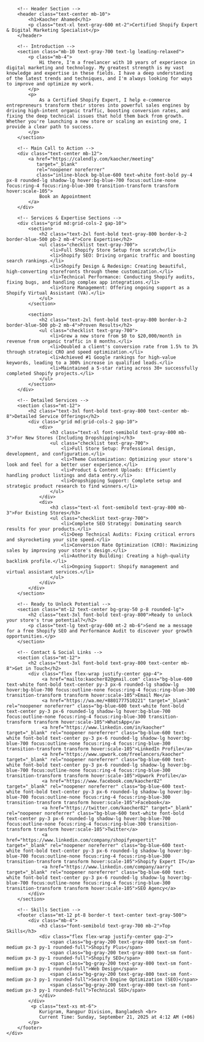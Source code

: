 

        <!-- Header Section -->
        <header class="text-center mb-10">
            <h1>Kaocher Ahamed</h1>
            <p class="text-xl text-gray-600 mt-2">Certified Shopify Expert & Digital Marketing Specialist</p>
        </header>

        <!-- Introduction -->
        <section class="mb-10 text-gray-700 text-lg leading-relaxed">
            <p class="mb-4">
                Hi there, I'm a freelancer with 10 years of experience in digital marketing and technology. My greatest strength is my vast knowledge and expertise in these fields. I have a deep understanding of the latest trends and techniques, and I'm always looking for ways to improve and optimize my work.
            </p>
            <p>
                As a Certified Shopify Expert, I help e-commerce entrepreneurs transform their stores into powerful sales engines by driving high-intent organic traffic, boosting conversion rates, and fixing the deep technical issues that hold them back from growth. Whether you're launching a new store or scaling an existing one, I provide a clear path to success.
            </p>
        </section>

        <!-- Main Call to Action -->
        <div class="text-center mb-12">
            <a href="https://calendly.com/kaocher/meeting" 
               target="_blank" 
               rel="noopener noreferrer"
               class="inline-block bg-blue-600 text-white font-bold py-4 px-8 rounded-lg shadow-lg hover:bg-blue-700 focus:outline-none focus:ring-4 focus:ring-blue-300 transition-transform transform hover:scale-105">
                Book an Appointment
            </a>
        </div>

        <!-- Services & Expertise Sections -->
        <div class="grid md:grid-cols-2 gap-10">
            <section>
                <h2 class="text-2xl font-bold text-gray-800 border-b-2 border-blue-500 pb-2 mb-4">Core Expertise</h2>
                <ul class="checklist text-gray-700">
                    <li>Full Shopify Store Setup from scratch</li>
                    <li>Shopify SEO: Driving organic traffic and boosting search rankings.</li>
                    <li>Shopify Design & Redesign: Creating beautiful, high-converting storefronts through theme customization.</li>
                    <li>Technical Performance: Conducting Shopify audits, fixing bugs, and handling complex app integrations.</li>
                    <li>Store Management: Offering ongoing support as a Shopify Virtual Assistant (VA).</li>
                </ul>
            </section>
            
            <section>
                <h2 class="text-2xl font-bold text-gray-800 border-b-2 border-blue-500 pb-2 mb-4">Proven Results</h2>
                <ul class="checklist text-gray-700">
                    <li>Grew a new store from $0 to $20,000/month in revenue from organic traffic in 8 months.</li>
                    <li>Doubled a client's conversion rate from 1.5% to 3% through strategic CRO and speed optimization.</li>
                    <li>Achieved #1 Google rankings for high-value keywords, leading to a 300% increase in qualified leads.</li>
                    <li>Maintained a 5-star rating across 30+ successfully completed Shopify projects.</li>
                </ul>
            </section>
        </div>

        <!-- Detailed Services -->
        <section class="mt-12">
            <h2 class="text-3xl font-bold text-gray-800 text-center mb-8">Detailed Service Offerings</h2>
            <div class="grid md:grid-cols-2 gap-10">
                <div>
                    <h3 class="text-xl font-semibold text-gray-800 mb-3">For New Stores (Including Dropshipping)</h3>
                    <ul class="checklist text-gray-700">
                        <li>Full Store Setup: Professional design, development, and configuration.</li>
                        <li>Theme Customization: Optimizing your store's look and feel for a better user experience.</li>
                        <li>Product & Content Uploads: Efficiently handling product listings and data entry.</li>
                        <li>Dropshipping Support: Complete setup and strategic product research to find winners.</li>
                    </ul>
                </div>
                <div>
                    <h3 class="text-xl font-semibold text-gray-800 mb-3">For Existing Stores</h3>
                    <ul class="checklist text-gray-700">
                        <li>Complete SEO Strategy: Dominating search results for your products.</li>
                        <li>Deep Technical Audits: Fixing critical errors and skyrocketing your site speed.</li>
                        <li>Conversion Rate Optimization (CRO): Maximizing sales by improving your store's design.</li>
                        <li>Authority Building: Creating a high-quality backlink profile.</li>
                        <li>Ongoing Support: Shopify management and virtual assistant services.</li>
                    </ul>
                </div>
            </div>
        </section>

        <!-- Ready to Unlock Potential -->
        <section class="mt-12 text-center bg-gray-50 p-8 rounded-lg">
            <h2 class="text-3xl font-bold text-gray-800">Ready to unlock your store's true potential?</h2>
            <p class="text-lg text-gray-600 mt-2 mb-6">Send me a message for a free Shopify SEO and Performance Audit to discover your growth opportunities.</p>
        </section>
        
        <!-- Contact & Social Links -->
        <section class="mt-12">
            <h2 class="text-3xl font-bold text-gray-800 text-center mb-8">Get in Touch</h2>
            <div class="flex flex-wrap justify-center gap-4">
                 <a href="mailto:kaocher82@gmail.com" class="bg-blue-600 text-white font-bold text-center py-3 px-6 rounded-lg shadow-lg hover:bg-blue-700 focus:outline-none focus:ring-4 focus:ring-blue-300 transition-transform transform hover:scale-105">Email Me</a>
                 <a href="https://wa.me/+8801777510221" target="_blank" rel="noopener noreferrer" class="bg-blue-600 text-white font-bold text-center py-3 px-6 rounded-lg shadow-lg hover:bg-blue-700 focus:outline-none focus:ring-4 focus:ring-blue-300 transition-transform transform hover:scale-105">WhatsApp</a>
                 <a href="https://www.linkedin.com/in/kaocher" target="_blank" rel="noopener noreferrer" class="bg-blue-600 text-white font-bold text-center py-3 px-6 rounded-lg shadow-lg hover:bg-blue-700 focus:outline-none focus:ring-4 focus:ring-blue-300 transition-transform transform hover:scale-105">LinkedIn Profile</a>
                 <a href="https://www.upwork.com/freelancers/kaocher" target="_blank" rel="noopener noreferrer" class="bg-blue-600 text-white font-bold text-center py-3 px-6 rounded-lg shadow-lg hover:bg-blue-700 focus:outline-none focus:ring-4 focus:ring-blue-300 transition-transform transform hover:scale-105">Upwork Profile</a>
                 <a href="https://www.facebook.com/kaocher82" target="_blank" rel="noopener noreferrer" class="bg-blue-600 text-white font-bold text-center py-3 px-6 rounded-lg shadow-lg hover:bg-blue-700 focus:outline-none focus:ring-4 focus:ring-blue-300 transition-transform transform hover:scale-105">Facebook</a>
                 <a href="https://twitter.com/kaocher82" target="_blank" rel="noopener noreferrer" class="bg-blue-600 text-white font-bold text-center py-3 px-6 rounded-lg shadow-lg hover:bg-blue-700 focus:outline-none focus:ring-4 focus:ring-blue-300 transition-transform transform hover:scale-105">Twitter</a>
                 <a href="https://www.linkedin.com/company/shopifyexpertit" target="_blank" rel="noopener noreferrer" class="bg-blue-600 text-white font-bold text-center py-3 px-6 rounded-lg shadow-lg hover:bg-blue-700 focus:outline-none focus:ring-4 focus:ring-blue-300 transition-transform transform hover:scale-105">Shopify Expert IT</a>
                 <a href="https://www.linkedin.com/company/aarry" target="_blank" rel="noopener noreferrer" class="bg-blue-600 text-white font-bold text-center py-3 px-6 rounded-lg shadow-lg hover:bg-blue-700 focus:outline-none focus:ring-4 focus:ring-blue-300 transition-transform transform hover:scale-105">SEO Agency</a>
            </div>
        </section>

        <!-- Skills Section -->
        <footer class="mt-12 pt-8 border-t text-center text-gray-500">
            <div class="mb-4">
                <h3 class="font-semibold text-gray-700 mb-2">Top Skills</h3>
                <div class="flex flex-wrap justify-center gap-2">
                    <span class="bg-gray-200 text-gray-800 text-sm font-medium px-3 py-1 rounded-full">Shopify Plus</span>
                    <span class="bg-gray-200 text-gray-800 text-sm font-medium px-3 py-1 rounded-full">Shopify SEO</span>
                    <span class="bg-gray-200 text-gray-800 text-sm font-medium px-3 py-1 rounded-full">Web Design</span>
                    <span class="bg-gray-200 text-gray-800 text-sm font-medium px-3 py-1 rounded-full">Search Engine Optimization (SEO)</span>
                    <span class="bg-gray-200 text-gray-800 text-sm font-medium px-3 py-1 rounded-full">Technical SEO</span>
                </div>
            </div>
             <p class="text-xs mt-6">
                Kurigram, Rangpur Division, Bangladesh <br>
                Current Time: Sunday, September 21, 2025 at 4:12 AM (+06)
            </p>
        </footer>
    </div>

</body>

